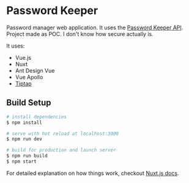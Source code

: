 # Password Keeper

Password manager web application. It uses the [Password Keeper API](https://github.com/andre000/password-keeper-api).
Project made as POC. I don't know how secure actually is.

It uses: 
- Vue.js
- Nuxt
- Ant Design Vue
- Vue Apollo
- [Tiptap](https://github.com/scrumpy/tiptap)

## Build Setup

``` bash
# install dependencies
$ npm install

# serve with hot reload at localhost:3000
$ npm run dev

# build for production and launch server
$ npm run build
$ npm start

```

For detailed explanation on how things work, checkout [Nuxt.js docs](https://nuxtjs.org).
